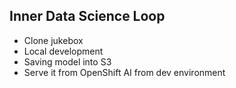 ## Inner Data Science Loop

- Clone jukebox
- Local development
- Saving model into S3
- Serve it from OpenShift AI from dev environment